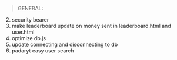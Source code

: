 >GENERAL:
2. security bearer
4. make leaderboard update on money sent in leaderboard.html and user.html
6. optimize db.js
7. update connecting and disconnecting to db
8. padaryt easy user search
